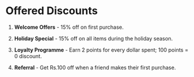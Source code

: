 # Offered Discounts

1. **Welcome Offers** - 15% off on first purchase.

2. **Holiday Special** - 15% off on all items during the holiday season.

3. **Loyalty Programme** - Earn 2 points for every dollar spent; 100 points = 0 discount.

4. **Referral** - Get Rs.100 off when a friend makes their first purchase.

